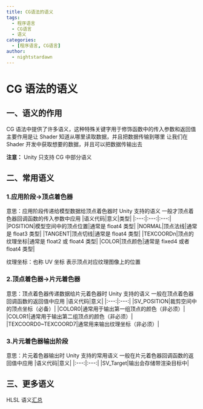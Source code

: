 ```yaml
---
title: CG语法的语义
tags:
  - 程序语言
  - CG语言
  - 语义
categories:
  - [程序语言, CG语言]
author:
  - nightstardawn
---
```


# CG 语法的语义

## 一、语义的作用

CG 语法中提供了许多语义，这种特殊关键字用于修饰函数中的传入参数和返回值
主要作用是让 Shader 知道从哪里读取数据，并且把数据传输到哪里
让我们在 Shader 开发中获取想要的数据，并且可以把数据传输出去

**注意：** Unity 只支持 CG 中部分语义

## 二、常用语义

### 1.应用阶段->顶点着色器

意思：应用阶段传递给模型数据给顶点着色器时 Unity 支持的语义
一般才顶点着色器回调函数的传入参数中应用
|语义代码|意义|类型|
|:---:|:---:|:---:|
|POSITION|模型空间中的顶点位置|通常是 float4 类型|
|NORMAL|顶点法线|通常是 float3 类型|
|TANGENT|顶点切线|通常是 float4 类型|
|TEXCOORDn|顶点的纹理坐标|通常是 float2 或 float4 类型|
|COLOR|顶点颜色|通常是 fixed4 或者 float4 类型|

纹理坐标：也称 UV 坐标 表示顶点对应纹理图像上的位置

### 2.顶点着色器->片元着色器

意思：顶点着色器传递数据给片元着色器时 Unity 支持的语义
一般在顶点着色器回调函数的返回值中应用
|语义代码|意义|
|:---:|:---:|
|SV_POSITION|裁剪空间中的顶点坐标（必备）|
|COLOR0|通常用于输出第一组顶点的颜色（非必须）|
|COLOR1|通常用于输出第二组顶点的颜色（非必须）|
|TEXCOORD0~TEXCOORD7|通常用来输出纹理坐标（非必须）|

### 3.片元着色器输出阶段

意思：片元着色器输出时 Unity 支持的常用语义
一般在片元着色器回调函数的返回值中应用
|语义代码|意义|
|:---:|:---:|
|SV_Target|输出会存储带渲染目标中|

## 三、更多语义

HLSL 语义[汇总](https://learn.microsoft.com/zh-cn/windows/win32/direct3dhlsl/dx-graphics-hlsl-semantics?redirectedfrom=MSDN)
